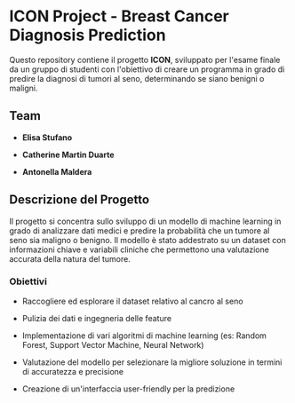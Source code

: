 ICON Project - Breast Cancer Diagnosis Prediction
=================================================

Questo repository contiene il progetto **ICON**, sviluppato per l'esame finale da un gruppo di studenti con l'obiettivo di creare un programma in grado di predire la diagnosi di tumori al seno, determinando se siano benigni o maligni.

Team
----

*   **Elisa Stufano**
    
*   **Catherine Martin Duarte**
    
*   **Antonella Maldera**
    

Descrizione del Progetto
------------------------

Il progetto si concentra sullo sviluppo di un modello di machine learning in grado di analizzare dati medici e predire la probabilità che un tumore al seno sia maligno o benigno. Il modello è stato addestrato su un dataset con informazioni chiave e variabili cliniche che permettono una valutazione accurata della natura del tumore.

### Obiettivi

*   Raccogliere ed esplorare il dataset relativo al cancro al seno
    
*   Pulizia dei dati e ingegneria delle feature
    
*   Implementazione di vari algoritmi di machine learning (es: Random Forest, Support Vector Machine, Neural Network)
    
*   Valutazione del modello per selezionare la migliore soluzione in termini di accuratezza e precisione
    
*   Creazione di un'interfaccia user-friendly per la predizione
